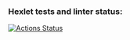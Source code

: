 ### Hexlet tests and linter status:
[![Actions Status](https://github.com/HexaBytez/js-playwright-project-90/actions/workflows/hexlet-check.yml/badge.svg)](https://github.com/HexaBytez/js-playwright-project-90/actions)